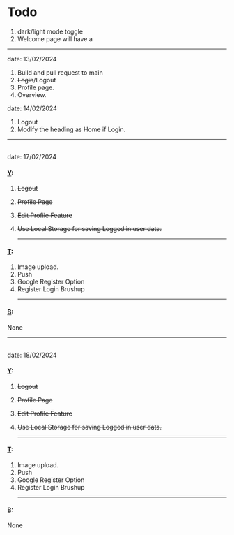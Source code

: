 # Todo

1. dark/light mode toggle
2. Welcome page will have a 

<hr />

date: 13/02/2024

1. Build and pull request to main
2. ~~Login~~/Logout
3. Profile page. 
4. Overview.


date: 14/02/2024
1. Logout
2. Modify the heading as Home if Login.
<hr />

<br />
date: 17/02/2024

#### <u>Y</u>:
1. ~~Logout~~
2. ~~Profile Page~~
3. ~~Edit Profile Feature~~
4. ~~Use Local Storage for saving Logged in user data.~~

    <hr />
#### <u>T</u>:
1. Image upload.
2. Push
3. Google Register Option
4. Register Login Brushup
    <hr />

#### <u>B</u>:
  None

<hr />
<br />
date: 18/02/2024

#### <u>Y</u>:
1. ~~Logout~~
2. ~~Profile Page~~
3. ~~Edit Profile Feature~~
4. ~~Use Local Storage for saving Logged in user data.~~

    <hr />
#### <u>T</u>:
1. Image upload.
2. Push
3. Google Register Option
4. Register Login Brushup
    <hr />

#### <u>B</u>:
  None